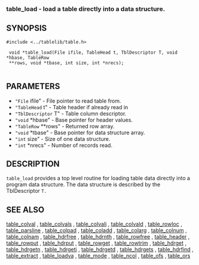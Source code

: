 

###  table_load  - load a table directly into a data structure.

SYNOPSIS
--------
 

```
#include <../tablelib/table.h>

 void *table_load(File ifile, TableHead t, TblDescriptor T, void *hbase, TableRow
 **rows, void *tbase, int size, int *nrecs);
 

```
PARAMETERS
----------
  * `"File` ifile" - File pointer to read table from.
  * `"TableHead` t" - Table header if already read in
  * `"TblDescriptor` T" - Table column descriptor.
  * `"void` *hbase" - Base pointer for header values.
  * `"TableRow` **rows" - Returned row array.
  * `"void` *tbase" - Base pointer for data structure array.
  * `"int` size" - Size of one data structure.
  * `"int` *nrecs" - Number of records read.

DESCRIPTION
-----------
 `table_load` provides a top level routine for loading table data directly
 into
 a program data structure. The data structure is described by the TblDescriptor
 `T.`

SEE ALSO
--------
[table_colval](table_colval.html)
 ,
[table_colvals](table_colvals.html)
 ,
[table_colvali](table_colvali.html)
 ,
[table_colvald](table_colvald.html)
 ,
[table_rowloc](table_rowloc.html)
 ,
[table_parsline](table_parsline.html)
 ,
[table_colpad](table_colpad.html)
 ,
[table_coladd](table_coladd.html)
 ,
[table_colarg](table_colarg.html)
 ,
[table_colnum](table_colnum.html)
 ,
[table_colnam](table_colnam.html)
 ,
[table_hdrfree](table_hdrfree.html)
 ,
[table_hdrnth](table_hdrnth.html)
 ,
[table_rowfree](table_rowfree.html)
 ,
[table_header](table_header.html)
 ,
[table_rowput](table_rowput.html)
 ,
[table_hdrput](table_hdrput.html)
 ,
[table_rowget](table_rowget.html)
 ,
[table_rowtrim](table_rowtrim.html)
 ,
[table_hdrget](table_hdrget.html)
 ,
[table_hdrgetn](table_hdrgetn.html)
 ,
[table_hdrgeti](table_hdrgeti.html)
 ,
[table_hdrgetd](table_hdrgetd.html)
 ,
[table_hdrgets](table_hdrgets.html)
 ,
[table_hdrfind](table_hdrfind.html)
 ,
[table_extract](table_extract.html)
 ,
[table_loadva](table_loadva.html)
 ,
[table_mode](table_mode.html)
 ,
[table_ncol](table_ncol.html)
 ,
[table_ofs](table_ofs.html)
 ,
[table_ors](table_ors.html)
 
